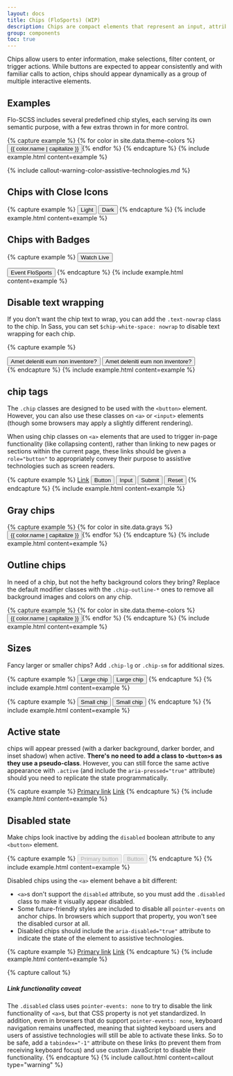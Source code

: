```yaml
---
layout: docs
title: Chips (FloSports) (WIP)
description: Chips are compact elements that represent an input, attribute, or action.
group: components
toc: true
---
```


Chips allow users to enter information, make selections, filter content, or
trigger actions. While buttons are expected to appear consistently and with
familiar calls to action, chips should appear dynamically as a group of
multiple interactive elements.

## Examples

Flo-SCSS includes several predefined chip styles, each serving its own semantic purpose, with a few extras thrown in for more control.

{% capture example %}
{% for color in site.data.theme-colors %}
<button type="button" class="chip chip-{{ color.name }}">{{ color.name | capitalize }}</button>{% endfor %}
{% endcapture %}
{% include example.html content=example %}

{% include callout-warning-color-assistive-technologies.md %}

## Chips with Close Icons

{% capture example %}
<button type="button" class="chip chip-close chip-light">Light</button>
<button type="button" class="chip chip-close chip-dark">Dark</button>
{% endcapture %}
{% include example.html content=example %}

## Chips with Badges

{% capture example %}
<button type="button" class="chip chip-light">
  Watch <span class="badge badge-400 bg-primary text-white">Live</span>
</button>

<button type="button" class="chip chip-light">
  Event <span class="badge badge-400 badge-pill">FloSports</span>
</button>
{% endcapture %}
{% include example.html content=example %}

## Disable text wrapping

If you don't want the chip text to wrap, you can add the `.text-nowrap` class to the chip. In Sass, you can set `$chip-white-space: nowrap` to disable text wrapping for each chip.

{% capture example %}

<div class="w-10">
  <button class="chip chip-primary" type="submit">Amet deleniti eum non inventore?</button>
  <button class="chip chip-primary text-nowrap" type="submit">Amet deleniti eum non inventore?</button>
</div>
{% endcapture %}
{% include example.html content=example %}

## chip tags

The `.chip` classes are designed to be used with the `<button>` element. However, you can also use these classes on `<a>` or `<input>` elements (though some browsers may apply a slightly different rendering).

When using chip classes on `<a>` elements that are used to trigger in-page functionality (like collapsing content), rather than linking to new pages or sections within the current page, these links should be given a `role="button"` to appropriately convey their purpose to assistive technologies such as screen readers.

{% capture example %}
<a class="chip chip-primary" href="#" role="button">Link</a>
<button class="chip chip-primary" type="submit">Button</button>
<input class="chip chip-primary" type="button" value="Input">
<input class="chip chip-primary" type="submit" value="Submit">
<input class="chip chip-primary" type="reset" value="Reset">
{% endcapture %}
{% include example.html content=example %}

## Gray chips

{% capture example %}
{% for color in site.data.grays %}
<button type="button" class="chip chip-{{ color.name }}">{{ color.name | capitalize }}</button>{% endfor %}
{% endcapture %}
{% include example.html content=example %}

## Outline chips

In need of a chip, but not the hefty background colors they bring? Replace the default modifier classes with the `.chip-outline-*` ones to remove all background images and colors on any chip.

{% capture example %}
{% for color in site.data.theme-colors %}
<button type="button" class="chip chip-outline-{{ color.name }}">{{ color.name | capitalize }}</button>{% endfor %}
{% endcapture %}
{% include example.html content=example %}

## Sizes

Fancy larger or smaller chips? Add `.chip-lg` or `.chip-sm` for additional sizes.

{% capture example %}
<button type="button" class="chip chip-primary chip-lg">Large chip</button>
<button type="button" class="chip chip-secondary chip-lg">Large chip</button>
{% endcapture %}
{% include example.html content=example %}

{% capture example %}
<button type="button" class="chip chip-primary chip-sm">Small chip</button>
<button type="button" class="chip chip-secondary chip-sm">Small chip</button>
{% endcapture %}
{% include example.html content=example %}

## Active state

chips will appear pressed (with a darker background, darker border, and inset shadow) when active. **There's no need to add a class to `<button>`s as they use a pseudo-class**. However, you can still force the same active appearance with `.active` (and include the <code>aria-pressed="true"</code> attribute) should you need to replicate the state programmatically.

{% capture example %}
<a href="#" class="chip chip-primary chip-lg active" role="button" aria-pressed="true">Primary link</a>
<a href="#" class="chip chip-secondary chip-lg active" role="button" aria-pressed="true">Link</a>
{% endcapture %}
{% include example.html content=example %}

## Disabled state

Make chips look inactive by adding the `disabled` boolean attribute to any `<button>` element.

{% capture example %}
<button type="button" class="chip chip-lg chip-primary" disabled>Primary button</button>
<button type="button" class="chip chip-secondary chip-lg" disabled>Button</button>
{% endcapture %}
{% include example.html content=example %}

Disabled chips using the `<a>` element behave a bit different:

- `<a>`s don't support the `disabled` attribute, so you must add the `.disabled` class to make it visually appear disabled.
- Some future-friendly styles are included to disable all `pointer-events` on anchor chips. In browsers which support that property, you won't see the disabled cursor at all.
- Disabled chips should include the `aria-disabled="true"` attribute to indicate the state of the element to assistive technologies.

{% capture example %}
<a href="#" class="chip chip-primary chip-lg disabled" tabindex="-1" role="button" aria-disabled="true">Primary link</a>
<a href="#" class="chip chip-secondary chip-lg disabled" tabindex="-1" role="button" aria-disabled="true">Link</a>
{% endcapture %}
{% include example.html content=example %}

{% capture callout %}

##### Link functionality caveat

The `.disabled` class uses `pointer-events: none` to try to disable the link functionality of `<a>`s, but that CSS property is not yet standardized. In addition, even in browsers that do support `pointer-events: none`, keyboard navigation remains unaffected, meaning that sighted keyboard users and users of assistive technologies will still be able to activate these links. So to be safe, add a `tabindex="-1"` attribute on these links (to prevent them from receiving keyboard focus) and use custom JavaScript to disable their functionality.
{% endcapture %}
{% include callout.html content=callout type="warning" %}
